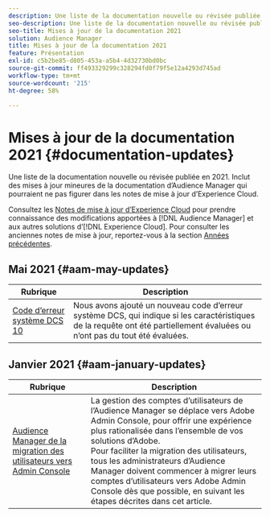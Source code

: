 ```yaml
---
description: Une liste de la documentation nouvelle ou révisée publiée en 2021. Inclut des mises à jour mineures de la documentation d’Audience Manager qui pourraient ne pas figurer dans les notes de mise à jour d’Experience Cloud.
seo-description: Une liste de la documentation nouvelle ou révisée publiée en 2021. Inclut des mises à jour mineures de la documentation d’Audience Manager qui pourraient ne pas figurer dans les notes de mise à jour d’Experience Cloud.
seo-title: Mises à jour de la documentation 2021
solution: Audience Manager
title: Mises à jour de la documentation 2021
feature: Présentation
exl-id: c5b2be85-d805-453a-a5b4-4d32730bd0bc
source-git-commit: ff493329299c328294fd0f79f5e12a4293d745ad
workflow-type: tm+mt
source-wordcount: '215'
ht-degree: 58%

---
```


# Mises à jour de la documentation 2021 {#documentation-updates}

Une liste de la documentation nouvelle ou révisée publiée en 2021. Inclut des mises à jour mineures de la documentation d’Audience Manager qui pourraient ne pas figurer dans les notes de mise à jour d’Experience Cloud.

Consultez les [Notes de mise à jour d’Experience Cloud](https://docs.adobe.com/content/help/fr-FR/release-notes/experience-cloud/current.html) pour prendre connaissance des modifications apportées à [!DNL Audience Manager] et aux autres solutions d’[!DNL Experience Cloud]. Pour consulter les anciennes notes de mise à jour, reportez-vous à la section [Années précédentes](../docs-updates/docs-2020.md).

## Mai 2021 {#aam-may-updates}

| Rubrique | Description |
|--- |----|
| [Code d’erreur système DCS 10](../api/dcs-intro/dcs-api-reference/dcs-error-codes.md) | Nous avons ajouté un nouveau code d’erreur système DCS, qui indique si les caractéristiques de la requête ont été partiellement évaluées ou n’ont pas du tout été évaluées. |

## Janvier 2021 {#aam-january-updates}

| Rubrique | Description |
|--- |----|
| [Audience Manager de la migration des utilisateurs vers Admin Console](/help/using/features/administration/admin-console-migration.md) | La gestion des comptes d’utilisateurs de l’Audience Manager se déplace vers Adobe Admin Console, pour offrir une expérience plus rationalisée dans l’ensemble de vos solutions d’Adobe. <br> Pour faciliter la migration des utilisateurs, tous les administrateurs d’Audience Manager doivent commencer à migrer leurs comptes d’utilisateurs vers Adobe Admin Console dès que possible, en suivant les étapes décrites dans cet article. |
